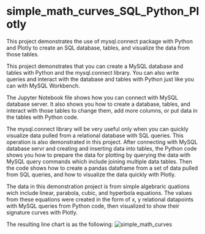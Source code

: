 # simple_math_curves_SQL_Python_Plotly
This project demonstrates the use of mysql.connect package with Python and Plotly to create an SQL database, tables, and visualize the data from those tables.

This project demonstrates that you can create a MySQL database and tables with Python and the mysql.connect library. You can also write queries and interact with the database and tables with Python just like you can with MySQL Workbench.

The Jupyter Notebook file shows how you can connect with MySQL database server. It also shows you how to create a database, tables, and interact with those tables to change them, add more columns, or put data in the tables with Python code.

The mysql.connect library will be very useful only when you can quickly visualize data pulled from a relational database with SQL queries. This operation is also demonstrated in this project. After connecting with MySQL database servr and creating and inserting data into tables, the Python code shows you how to prepare the data for plotting by querying the data with MySQL query commands which include joining multiple data tables. Then the code shows how to create a pandas dataframe from a set of data pulled from SQL queries, and  how to visualize the data quickly with Plotly.

The data in this demonstration project is from simple algebraric quations wich include linear, parabola, cubic, and hyperbola equations. The values from these equations were created in the form of x, y relational datapoints with MySQL queries from Python code, then visualized to show their signature curves with Plotly.

The resulting line chart is as the following:
![simple_math_curves](https://user-images.githubusercontent.com/65524471/154792232-2b2369f8-ee7e-4740-936e-e6dd172ed24b.png)
